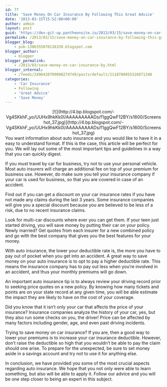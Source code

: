 ```yaml
---
id: 77
title: 'Save Money On Car Insurance By Following This Great Advice'
date: '2013-03-15T15:52:00+00:00'
author: admin
layout: post
guid: 'https://dev-git-up.pantheonsite.io/2013/03/15/save-money-on-car-insurance-by-following-this-great-advice/'
permalink: /2013/03/15/save-money-on-car-insurance-by-following-this-great-advice/
blogger_blog:
    - pub-1306355070136339.blogspot.com
blogger_author:
    - blogger
blogger_permalink:
    - /2013/03/save-money-on-car-insurance-by.html
blogger_internal:
    - /feeds/2496420709098274749/posts/default/2118780455326871340
categories:
    - 'Car Insurance'
    - Following
    - 'Great Advice'
    - 'Save Money'
---
```


<div dir="ltr" style="text-align: left;"><div style="clear: both; text-align: center;">[![](http://4.bp.blogspot.com/-Vg4SKkhF_yo/UUHx9hkKk0I/AAAAAAAAADs/f1ggQwF12BY/s1600/Screenshot_37.jpg)](http://4.bp.blogspot.com/-Vg4SKkhF_yo/UUHx9hkKk0I/AAAAAAAAADs/f1ggQwF12BY/s1600/Screenshot_37.jpg)</div>You want information about auto insurance and you would like to have it in a easy to understand format. If this is the case, this article will be perfect for you. We will lay out some of the most important tips and guidelines in a way that you can quickly digest.

If you must travel by car for business, try not to use your personal vehicle. Most auto insurers will charge an additional fee on top of your premium for business use. However, do make sure you tell your insurance company if your car is used for business, so that you are covered in case of an accident.

Find out if you can get a discount on your car insurance rates if you have not made any claims during the last 3 years. Some insurance companies will give you a special discount because you are believed to be less of a risk, due to no recent insurance claims.

Look for multi-car discounts where ever you can get them. If your teen just started driving, you will save money by putting their car on your policy. Newly married? Get quotes from each insurer for a new combined policy and go with the best company that gives you the best features for your money.

With auto insurance, the lower your deductible rate is, the more you have to pay out of pocket when you get into an accident. A great way to save money on your auto insurance is to opt to pay a higher deductible rate. This means the insurance company has to pay out less when you’re involved in an accident, and thus your monthly premiums will go down.

An important auto insurance tip is to always review your driving record prior to seeking price quotes on a new policy. By knowing how many tickets and points are on your state record at any given time, you will be able estimate the impact they are likely to have on the cost of your coverage.

Did you know that it isn’t only your car that affects the price of your insurance? Insurance companies analyze the history of your car, yes, but they also run some checks on you, the driver! Price can be affected by many factors including gender, age, and even past driving incidents.

Trying to save money on car insurance? If you are, then a good way to lower your premiums is to increase your car insurance deductible. However, don’t raise the deductible so high that you wouldn’t be able to pay the claim should one arise. To prepare for the unexpected, be sure to set money aside in a savings account and try not to use it for anything else.

In conclusion, we have provided you some of the most crucial aspects regarding auto insurance. We hope that you not only were able to learn something, but also will be able to apply it. Follow our advice and you will be one step closer to being an expert in this subject.

</div>